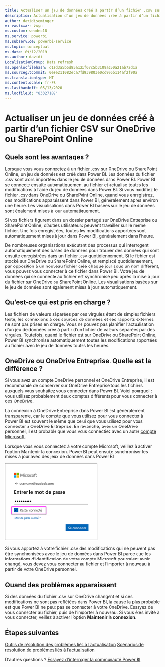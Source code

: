 ```yaml
---
title: Actualiser un jeu de données créé à partir d’un fichier .csv sur OneDrive
description: Actualisation d’un jeu de données créé à partir d’un fichier de valeurs séparées par des virgules (.csv) sur OneDrive
author: davidiseminger
ms.reviewer: kayu
ms.custom: seodec18
ms.service: powerbi
ms.subservice: powerbi-service
ms.topic: conceptual
ms.date: 09/12/2019
ms.author: davidi
LocalizationGroup: Data refresh
ms.openlocfilehash: d18d3a5b5d85a121f67c5b3109a150a21ab72d1a
ms.sourcegitcommit: 0e9e211082eca7fd939803e0cd9c6b114af2f90a
ms.translationtype: HT
ms.contentlocale: fr-FR
ms.lasthandoff: 05/13/2020
ms.locfileid: "83327182"
---
```

# <a name="refresh-a-dataset-created-from-a-csv-file-on-onedrive-or-sharepoint-online"></a>Actualiser un jeu de données créé à partir d’un fichier CSV sur OneDrive ou SharePoint Online
## <a name="what-are-the-advantages"></a>Quels sont les avantages ?
Lorsque vous vous connectez à un fichier .csv sur OneDrive ou SharePoint Online, un jeu de données est créé dans Power BI. Les données du fichier .csv sont alors importées dans le jeu de données dans Power BI. Power BI se connecte ensuite automatiquement au fichier et actualise toutes les modifications à l’aide du jeu de données dans Power BI. Si vous modifiez le fichier .csv dans OneDrive ou SharePoint Online, quand vous enregistrez, ces modifications apparaissent dans Power BI, généralement après environ une heure. Les visualisations dans Power BI basées sur le jeu de données sont également mises à jour automatiquement.

Si vos fichiers figurent dans un dossier partagé sur OneDrive Entreprise ou SharePoint Online, d’autres utilisateurs peuvent travailler sur le même fichier. Une fois enregistrées, toutes les modifications apportées sont automatiquement mises à jour dans Power BI, généralement dans l’heure.

De nombreuses organisations exécutent des processus qui interrogent automatiquement des bases de données pour trouver des données qui sont ensuite enregistrées dans un fichier .csv quotidiennement. Si le fichier est stocké sur OneDrive ou SharePoint Online, et remplacé quotidiennement, par opposition à un nouveau fichier créé chaque jour sous un nom différent, vous pouvez vous connecter à ce fichier dans Power BI. Votre jeu de données qui se connecte au fichier est synchronisé peu après la mise à jour du fichier sur OneDrive ou SharePoint Online. Les visualisations basées sur le jeu de données sont également mises à jour automatiquement.

## <a name="whats-supported"></a>Qu’est-ce qui est pris en charge ?
Les fichiers de valeurs séparées par des virgules étant de simples fichiers texte, les connexions à des sources de données et des rapports externes ne sont pas prises en charge. Vous ne pouvez pas planifier l’actualisation d’un jeu de données créé à partir d’un fichier de valeurs séparées par des virgules. Toutefois, quand le fichier est sur OneDrive ou SharePoint Online, Power BI synchronise automatiquement toutes les modifications apportées au fichier avec le jeu de données toutes les heures.

## <a name="onedrive-or-onedrive-for-business-whats-the-difference"></a>OneDrive ou OneDrive Entreprise. Quelle est la différence ?
Si vous avez un compte OneDrive personnel et OneDrive Entreprise, il est recommandé de conserver sur OneDrive Entreprise tous les fichiers auxquels vous souhaitez vous connecter dans Power BI. Voici pourquoi : vous utilisez probablement deux comptes différents pour vous connecter à ces OneDrive.

La connexion à OneDrive Entreprise dans Power BI est généralement transparente, car le compte que vous utilisez pour vous connecter à Power BI est souvent le même que celui que vous utilisez pour vous connecter à OneDrive Entreprise. En revanche, avec un OneDrive personnel, il est probable que vous vous connectiez avec un autre [compte Microsoft](https://account.microsoft.com).

Lorsque vous vous connectez à votre compte Microsoft, veillez à activer l’option Maintenir la connexion. Power BI peut ensuite synchroniser les mises à jour avec des jeux de données dans Power BI

![Exemple de connexion](media/refresh-csv-file-onedrive/refresh_signin_keepmesignedin.png)

Si vous apportez à votre fichier .csv des modifications qui ne peuvent pas être synchronisées avec le jeu de données dans Power BI parce que les informations d’identification de votre compte Microsoft pourraient avoir changé, vous devez vous connecter au fichier et l’importer à nouveau à partir de votre OneDrive personnel.

## <a name="when-things-go-wrong"></a>Quand des problèmes apparaissent
Si des données du fichier .csv sur OneDrive changent et si ces modifications ne sont pas reflétées dans Power BI, la cause la plus probable est que Power BI ne peut pas se connecter à votre OneDrive. Essayez de vous connecter au fichier, puis de l’importer à nouveau. Si vous êtes invité à vous connecter, veillez à activer l’option **Maintenir la connexion**.

## <a name="next-steps"></a>Étapes suivantes
[Outils de résolution des problèmes liés à l’actualisation](service-gateway-onprem-tshoot.md)
[Scénarios de résolution de problèmes liés à l’actualisation](refresh-troubleshooting-refresh-scenarios.md)

D’autres questions ? [Essayez d’interroger la communauté Power BI](https://community.powerbi.com/)

